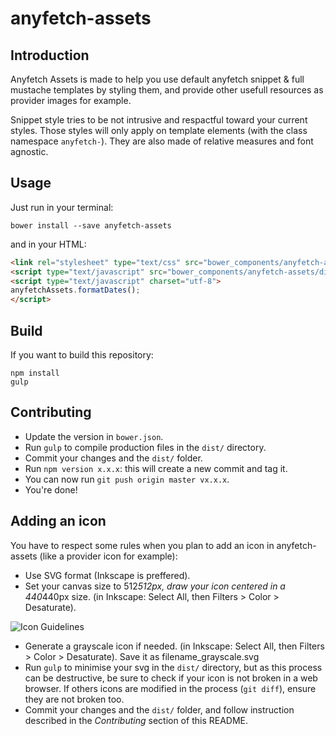 anyfetch-assets
======================

Introduction
------------

Anyfetch Assets is made to help you use default anyfetch snippet & full mustache templates by styling them, and provide other usefull resources as provider images for example.

Snippet style tries to be not intrusive and respactful toward your current styles. Those styles will only apply on template elements (with the class namespace `anyfetch-`). They are also made of relative measures and font agnostic.

Usage
-----

Just run in your terminal:

```shell
bower install --save anyfetch-assets
```

and in your HTML:

```html
<link rel="stylesheet" type="text/css" src="bower_components/anyfetch-assets/dist/index.min.css" />
<script type="text/javascript" src="bower_components/anyfetch-assets/dist/index-moment.min.js"></script>
<script type="text/javascript" charset="utf-8">
anyfetchAssets.formatDates();
</script>
```

Build
-----

If you want to build this repository:

```
npm install
gulp
```

Contributing
------

* Update the version in `bower.json`.
* Run `gulp` to compile production files in the `dist/` directory.
* Commit your changes and the `dist/` folder.
* Run `npm version x.x.x`: this will create a new commit and tag it.
* You can now run `git push origin master vx.x.x`.
* You're done!

Adding an icon
------

You have to respect some rules when you plan to add an icon in anyfetch-assets (like a provider icon for example):

* Use SVG format (Inkscape is preffered).
* Set your canvas size to 512*512px, draw your icon centered in a 440*440px size. (in Inkscape: Select All, then Filters > Color > Desaturate). 

<img src="https://cdn.rawgit.com/AnyFetch/anyfetch-assets/icon-improvements/icon-guidelines.svg" alt="Icon Guidelines" style="max-width:100%; max-height: 400px">

* Generate a grayscale icon if needed. (in Inkscape: Select All, then Filters > Color > Desaturate). Save it as filename_grayscale.svg
* Run `gulp` to minimise your svg in the `dist/` directory, but as this process can be destructive, be sure to check if your icon is not broken in a web browser.
If others icons are modified in the process (`git diff`), ensure they are not broken too.
* Commit your changes and the `dist/` folder, and follow instruction described in the *Contributing* section of this README.
